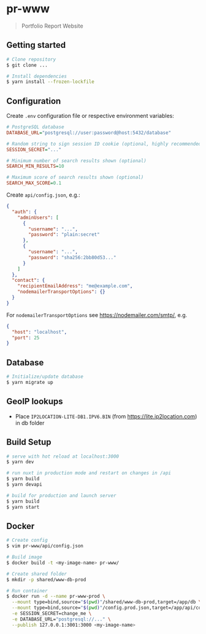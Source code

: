 # pr-www

> Portfolio Report Website

## Getting started

``` bash
# Clone repository
$ git clone ...

# Install dependencies
$ yarn install --frozen-lockfile
```

## Configuration

Create `.env` configuration file or respective environment variables:
```ini
# PostgreSQL database
DATABASE_URL="postgresql://user:password@host:5432/database"

# Random string to sign session ID cookie (optional, highly recommended)
SESSION_SECRET="..."

# Minimum number of search results shown (optional)
SEARCH_MIN_RESULTS=10

# Maximum score of search results shown (optional)
SEARCH_MAX_SCORE=0.1
```

Create `api/config.json`, e.g.:
```json
{
  "auth": {
    "adminUsers": [
      {
        "username": "...",
        "password": "plain:secret"
      },
      {
        "username": "...",
        "password": "sha256:2bb80d53..."
      }
    ]
  },
  "contact": {
    "recipientEmailAddress": "me@example.com",
    "nodemailerTransportOptions": {}
  }
}
```
For `nodemailerTransportOptions` see https://nodemailer.com/smtp/, e.g.
```json
{
  "host": "localhost",
  "port": 25
}
```

## Database

``` bash
# Initialize/update database
$ yarn migrate up
```

## GeoIP lookups

- Place `IP2LOCATION-LITE-DB1.IPV6.BIN` (from https://lite.ip2location.com) in db folder

## Build Setup

``` bash
# serve with hot reload at localhost:3000
$ yarn dev

# run nuxt in production mode and restart on changes in /api
$ yarn build
$ yarn devapi

# build for production and launch server
$ yarn build
$ yarn start
```

## Docker

``` bash
# Create config
$ vim pr-www/api/config.json

# Build image
$ docker build -t <my-image-name> pr-www/

# Create shared folder
$ mkdir -p shared/www-db-prod

# Run container
$ docker run -d --name pr-www-prod \
  --mount type=bind,source="$(pwd)"/shared/www-db-prod,target=/app/db \
  --mount type=bind,source="$(pwd)"/config.prod.json,target=/app/api/config.json \
  -e SESSION_SECRET=change_me \
  -e DATABASE_URL="postgresql://..." \
  --publish 127.0.0.1:3001:3000 <my-image-name>
```
